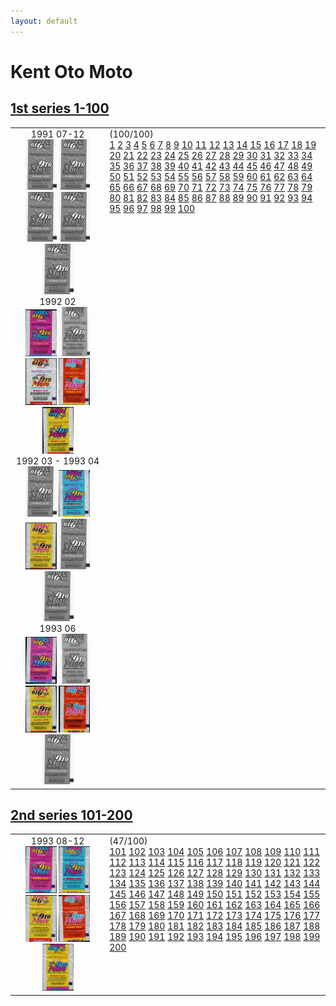 ```yaml
---
layout: default
---
```


# Kent Oto Moto

## [1st series 1-100](1-100)

<table style="width:100%">
    <tr style="vertical-align: top;">
        <td style="width:30%;text-align: center">
            1991 07-12<br/>
            <a href='1-100/thumbnails/outer/1991_07-12.1.0.png' target='_blank'><img src='1-100/thumbnails/outer/1991_07-12.1.0.png' width='50' alt='1991_07-12.1'/></a>
            <a href='1-100/thumbnails/outer/1991_07-12.2.0.png' target='_blank'><img src='1-100/thumbnails/outer/1991_07-12.2.0.png' width='50' alt='1991_07-12.2'/></a>
            <a href='1-100/thumbnails/outer/1991_07-12.3.0.png' target='_blank'><img src='1-100/thumbnails/outer/1991_07-12.3.0.png' width='50' alt='1991_07-12.3'/></a>
            <a href='1-100/thumbnails/outer/1991_07-12.4.0.png' target='_blank'><img src='1-100/thumbnails/outer/1991_07-12.4.0.png' width='50' alt='1991_07-12.4'/></a>
            <a href='1-100/thumbnails/outer/1991_07-12.5.0.png' target='_blank'><img src='1-100/thumbnails/outer/1991_07-12.5.0.png' width='50' alt='1991_07-12.5'/></a>
            <br/>1992 02<br/>
            <a href='1-100/thumbnails/outer/1992_02.1.5.png' target='_blank'><img src='1-100/thumbnails/outer/1992_02.1.5.png' width='50' alt='1992_02.1'/></a>
            <a href='1-100/thumbnails/outer/1992_02.2.0.png' target='_blank'><img src='1-100/thumbnails/outer/1992_02.2.0.png' width='50' alt='1992_02.2'/></a>
            <a href='1-100/thumbnails/outer/1992_02.3.5.png' target='_blank'><img src='1-100/thumbnails/outer/1992_02.3.5.png' width='50' alt='1992_02.3'/></a>
            <a href='1-100/thumbnails/outer/1992_02.4.5.png' target='_blank'><img src='1-100/thumbnails/outer/1992_02.4.5.png' width='50' alt='1992_02.4'/></a>
            <a href='1-100/thumbnails/outer/1992_02.5.5.png' target='_blank'><img src='1-100/thumbnails/outer/1992_02.5.5.png' width='50' alt='1992_02.5'/></a>
            <br/>1992 03 - 1993 04<br/>
            <a href='1-100/thumbnails/outer/1992_03_-_1993_04.1.0.png' target='_blank'><img src='1-100/thumbnails/outer/1992_03_-_1993_04.1.0.png' width='50' alt='1992_03_-_1993_04.1'/></a>
            <a href='1-100/thumbnails/outer/1992_03_-_1993_04.2.5.png' target='_blank'><img src='1-100/thumbnails/outer/1992_03_-_1993_04.2.5.png' width='50' alt='1992_03_-_1993_04.2'/></a>
            <a href='1-100/thumbnails/outer/1992_03_-_1993_04.3.5.png' target='_blank'><img src='1-100/thumbnails/outer/1992_03_-_1993_04.3.5.png' width='50' alt='1992_03_-_1993_04.3'/></a>
            <a href='1-100/thumbnails/outer/1992_03_-_1993_04.4.0.png' target='_blank'><img src='1-100/thumbnails/outer/1992_03_-_1993_04.4.0.png' width='50' alt='1992_03_-_1993_04.4'/></a>
            <a href='1-100/thumbnails/outer/1992_03_-_1993_04.5.0.png' target='_blank'><img src='1-100/thumbnails/outer/1992_03_-_1993_04.5.0.png' width='50' alt='1992_03_-_1993_04.5'/></a>
            <br/>1993 06<br/>
            <a href='1-100/thumbnails/outer/1993_06.1.5.png' target='_blank'><img src='1-100/thumbnails/outer/1993_06.1.5.png' width='50' alt='1993_06.1'/></a>
            <a href='1-100/thumbnails/outer/1993_06.2.0.png' target='_blank'><img src='1-100/thumbnails/outer/1993_06.2.0.png' width='50' alt='1993_06.2'/></a>
            <a href='1-100/thumbnails/outer/1993_06.3.5.png' target='_blank'><img src='1-100/thumbnails/outer/1993_06.3.5.png' width='50' alt='1993_06.3'/></a>
            <a href='1-100/thumbnails/outer/1993_06.4.5.png' target='_blank'><img src='1-100/thumbnails/outer/1993_06.4.5.png' width='50' alt='1993_06.4'/></a>
            <a href='1-100/thumbnails/outer/1993_06.5.0.png' target='_blank'><img src='1-100/thumbnails/outer/1993_06.5.0.png' width='50' alt='1993_06.5'/></a>
            <br/>
        </td>
        <td>
            (100/100)<br/>
            <a class='perfect' href='1-100/thumbnails/inner/1.5.png' title='' target='_blank'>1</a>
            <a class='enough' href='1-100/thumbnails/inner/2.4.png' title='' target='_blank'>2</a>
            <a class='perfect' href='1-100/thumbnails/inner/3.5.png' title='' target='_blank'>3</a>
            <a class='perfect' href='1-100/thumbnails/inner/4.5.png' title='' target='_blank'>4</a>
            <a class='perfect' href='1-100/thumbnails/inner/5.5.png' title='' target='_blank'>5</a>
            <a class='perfect' href='1-100/thumbnails/inner/6.5.png' title='' target='_blank'>6</a>
            <a class='perfect' href='1-100/thumbnails/inner/7.5.png' title='' target='_blank'>7</a>
            <a class='perfect' href='1-100/thumbnails/inner/8.5.png' title='' target='_blank'>8</a>
            <a class='perfect' href='1-100/thumbnails/inner/9.5.png' title='' target='_blank'>9</a>
            <a class='perfect' href='1-100/thumbnails/inner/10.5.png' title='' target='_blank'>10</a>
            <a class='perfect' href='1-100/thumbnails/inner/11.5.png' title='' target='_blank'>11</a>
            <a class='perfect' href='1-100/thumbnails/inner/12.5.png' title='' target='_blank'>12</a>
            <a class='perfect' href='1-100/thumbnails/inner/13.5.png' title='' target='_blank'>13</a>
            <a class='perfect' href='1-100/thumbnails/inner/14.5.png' title='' target='_blank'>14</a>
            <a class='enough' href='1-100/thumbnails/inner/15.4.png' title='' target='_blank'>15</a>
            <a class='perfect' href='1-100/thumbnails/inner/16.5.png' title='' target='_blank'>16</a>
            <a class='perfect' href='1-100/thumbnails/inner/17.5.png' title='' target='_blank'>17</a>
            <a class='perfect' href='1-100/thumbnails/inner/18.5.png' title='' target='_blank'>18</a>
            <a class='perfect' href='1-100/thumbnails/inner/19.5.png' title='' target='_blank'>19</a>
            <a class='perfect' href='1-100/thumbnails/inner/20.5.png' title='' target='_blank'>20</a>
            <a class='perfect' href='1-100/thumbnails/inner/21.5.png' title='' target='_blank'>21</a>
            <a class='perfect' href='1-100/thumbnails/inner/22.5.png' title='' target='_blank'>22</a>
            <a class='enough' href='1-100/thumbnails/inner/23.4.png' title='' target='_blank'>23</a>
            <a class='perfect' href='1-100/thumbnails/inner/24.5.png' title='' target='_blank'>24</a>
            <a class='perfect' href='1-100/thumbnails/inner/25.5.png' title='' target='_blank'>25</a>
            <a class='perfect' href='1-100/thumbnails/inner/26.5.png' title='' target='_blank'>26</a>
            <a class='perfect' href='1-100/thumbnails/inner/27.5.png' title='' target='_blank'>27</a>
            <a class='perfect' href='1-100/thumbnails/inner/28.5.png' title='' target='_blank'>28</a>
            <a class='enough' href='1-100/thumbnails/inner/29.4.png' title='' target='_blank'>29</a>
            <a class='perfect' href='1-100/thumbnails/inner/30.5.png' title='' target='_blank'>30</a>
            <a class='perfect' href='1-100/thumbnails/inner/31.5.png' title='' target='_blank'>31</a>
            <a class='perfect' href='1-100/thumbnails/inner/32.5.png' title='' target='_blank'>32</a>
            <a class='enough' href='1-100/thumbnails/inner/33.4.png' title='' target='_blank'>33</a>
            <a class='perfect' href='1-100/thumbnails/inner/34.5.png' title='' target='_blank'>34</a>
            <a class='perfect' href='1-100/thumbnails/inner/35.5.png' title='' target='_blank'>35</a>
            <a class='perfect' href='1-100/thumbnails/inner/36.5.png' title='' target='_blank'>36</a>
            <a class='perfect' href='1-100/thumbnails/inner/37.5.png' title='' target='_blank'>37</a>
            <a class='enough' href='1-100/thumbnails/inner/38.4.png' title='' target='_blank'>38</a>
            <a class='enough' href='1-100/thumbnails/inner/39.4.png' title='' target='_blank'>39</a>
            <a class='perfect' href='1-100/thumbnails/inner/40.5.png' title='' target='_blank'>40</a>
            <a class='perfect' href='1-100/thumbnails/inner/41.5.png' title='' target='_blank'>41</a>
            <a class='perfect' href='1-100/thumbnails/inner/42.5.png' title='' target='_blank'>42</a>
            <a class='perfect' href='1-100/thumbnails/inner/43.5.png' title='' target='_blank'>43</a>
            <a class='perfect' href='1-100/thumbnails/inner/44.5.png' title='' target='_blank'>44</a>
            <a class='enough' href='1-100/thumbnails/inner/45.4.png' title='' target='_blank'>45</a>
            <a class='perfect' href='1-100/thumbnails/inner/46.5.png' title='' target='_blank'>46</a>
            <a class='perfect' href='1-100/thumbnails/inner/47.5.png' title='' target='_blank'>47</a>
            <a class='perfect' href='1-100/thumbnails/inner/48.5.png' title='' target='_blank'>48</a>
            <a class='perfect' href='1-100/thumbnails/inner/49.5.png' title='' target='_blank'>49</a>
            <a class='enough' href='1-100/thumbnails/inner/50.4.png' title='' target='_blank'>50</a>
            <a class='perfect' href='1-100/thumbnails/inner/51.5.png' title='' target='_blank'>51</a>
            <a class='enough' href='1-100/thumbnails/inner/52.4.png' title='' target='_blank'>52</a>
            <a class='perfect' href='1-100/thumbnails/inner/53.5.png' title='' target='_blank'>53</a>
            <a class='perfect' href='1-100/thumbnails/inner/54.5.png' title='' target='_blank'>54</a>
            <a class='perfect' href='1-100/thumbnails/inner/55.5.png' title='' target='_blank'>55</a>
            <a class='perfect' href='1-100/thumbnails/inner/56.5.png' title='' target='_blank'>56</a>
            <a class='perfect' href='1-100/thumbnails/inner/57.5.png' title='' target='_blank'>57</a>
            <a class='perfect' href='1-100/thumbnails/inner/58.5.png' title='' target='_blank'>58</a>
            <a class='perfect' href='1-100/thumbnails/inner/59.5.png' title='' target='_blank'>59</a>
            <a class='enough' href='1-100/thumbnails/inner/60.4.png' title='' target='_blank'>60</a>
            <a class='perfect' href='1-100/thumbnails/inner/61.5.png' title='' target='_blank'>61</a>
            <a class='perfect' href='1-100/thumbnails/inner/62.5.png' title='' target='_blank'>62</a>
            <a class='perfect' href='1-100/thumbnails/inner/63.5.png' title='' target='_blank'>63</a>
            <a class='perfect' href='1-100/thumbnails/inner/64.5.png' title='' target='_blank'>64</a>
            <a class='perfect' href='1-100/thumbnails/inner/65.5.png' title='' target='_blank'>65</a>
            <a class='perfect' href='1-100/thumbnails/inner/66.5.png' title='' target='_blank'>66</a>
            <a class='perfect' href='1-100/thumbnails/inner/67.5.png' title='' target='_blank'>67</a>
            <a class='perfect' href='1-100/thumbnails/inner/68.5.png' title='' target='_blank'>68</a>
            <a class='perfect' href='1-100/thumbnails/inner/69.5.png' title='' target='_blank'>69</a>
            <a class='perfect' href='1-100/thumbnails/inner/70.5.png' title='' target='_blank'>70</a>
            <a class='perfect' href='1-100/thumbnails/inner/71.5.png' title='' target='_blank'>71</a>
            <a class='perfect' href='1-100/thumbnails/inner/72.5.png' title='' target='_blank'>72</a>
            <a class='perfect' href='1-100/thumbnails/inner/73.5.png' title='' target='_blank'>73</a>
            <a class='perfect' href='1-100/thumbnails/inner/74.5.png' title='' target='_blank'>74</a>
            <a class='perfect' href='1-100/thumbnails/inner/75.5.png' title='' target='_blank'>75</a>
            <a class='perfect' href='1-100/thumbnails/inner/76.5.png' title='' target='_blank'>76</a>
            <a class='perfect' href='1-100/thumbnails/inner/77.5.png' title='' target='_blank'>77</a>
            <a class='perfect' href='1-100/thumbnails/inner/78.5.png' title='' target='_blank'>78</a>
            <a class='perfect' href='1-100/thumbnails/inner/79.5.png' title='' target='_blank'>79</a>
            <a class='perfect' href='1-100/thumbnails/inner/80.5.png' title='' target='_blank'>80</a>
            <a class='perfect' href='1-100/thumbnails/inner/81.5.png' title='' target='_blank'>81</a>
            <a class='perfect' href='1-100/thumbnails/inner/82.5.png' title='' target='_blank'>82</a>
            <a class='perfect' href='1-100/thumbnails/inner/83.5.png' title='' target='_blank'>83</a>
            <a class='perfect' href='1-100/thumbnails/inner/84.5.png' title='' target='_blank'>84</a>
            <a class='enough' href='1-100/thumbnails/inner/85.4.png' title='' target='_blank'>85</a>
            <a class='perfect' href='1-100/thumbnails/inner/86.5.png' title='' target='_blank'>86</a>
            <a class='perfect' href='1-100/thumbnails/inner/87.5.png' title='' target='_blank'>87</a>
            <a class='enough' href='1-100/thumbnails/inner/88.4.png' title='' target='_blank'>88</a>
            <a class='perfect' href='1-100/thumbnails/inner/89.5.png' title='' target='_blank'>89</a>
            <a class='perfect' href='1-100/thumbnails/inner/90.5.png' title='' target='_blank'>90</a>
            <a class='perfect' href='1-100/thumbnails/inner/91.5.png' title='' target='_blank'>91</a>
            <a class='perfect' href='1-100/thumbnails/inner/92.5.png' title='' target='_blank'>92</a>
            <a class='perfect' href='1-100/thumbnails/inner/93.5.png' title='' target='_blank'>93</a>
            <a class='perfect' href='1-100/thumbnails/inner/94.5.png' title='' target='_blank'>94</a>
            <a class='perfect' href='1-100/thumbnails/inner/95.5.png' title='' target='_blank'>95</a>
            <a class='enough' href='1-100/thumbnails/inner/96.4.png' title='' target='_blank'>96</a>
            <a class='perfect' href='1-100/thumbnails/inner/97.5.png' title='' target='_blank'>97</a>
            <a class='perfect' href='1-100/thumbnails/inner/98.5.png' title='' target='_blank'>98</a>
            <a class='perfect' href='1-100/thumbnails/inner/99.5.png' title='' target='_blank'>99</a>
            <a class='perfect' href='1-100/thumbnails/inner/100.5.png' title='' target='_blank'>100</a>
        </td>
    </tr>
</table>

## [2nd series 101-200](101-200)

<table style="width:100%">
    <tr style="vertical-align: top;">
        <td style="width:30%;text-align: center">
            1993 08-12<br/>
            <a href='101-200/thumbnails/outer/1993_08-12.1.4.png' target='_blank'><img src='101-200/thumbnails/outer/1993_08-12.1.4.png' width='50' alt='1993_08-12.1'/></a>
            <a href='101-200/thumbnails/outer/1993_08-12.2.4.png' target='_blank'><img src='101-200/thumbnails/outer/1993_08-12.2.4.png' width='50' alt='1993_08-12.2'/></a>
            <a href='101-200/thumbnails/outer/1993_08-12.3.4.png' target='_blank'><img src='101-200/thumbnails/outer/1993_08-12.3.4.png' width='50' alt='1993_08-12.3'/></a>
            <a href='101-200/thumbnails/outer/1993_08-12.4.4.png' target='_blank'><img src='101-200/thumbnails/outer/1993_08-12.4.4.png' width='50' alt='1993_08-12.4'/></a>
            <a href='101-200/thumbnails/outer/1993_08-12.5.4.png' target='_blank'><img src='101-200/thumbnails/outer/1993_08-12.5.4.png' width='50' alt='1993_08-12.5'/></a>
            <br/>
        </td>
        <td>
            (47/100)<br/>
            <a class='enough' href='101-200/thumbnails/inner/101.4.png' title='' target='_blank'>101</a>
            <a class='missed' href='101-200/thumbnails/inner/102.0.png' title='' target='_blank'>102</a>
            <a class='missed' href='101-200/thumbnails/inner/103.0.png' title='' target='_blank'>103</a>
            <a class='missed' href='101-200/thumbnails/inner/104.0.png' title='' target='_blank'>104</a>
            <a class='missed' href='101-200/thumbnails/inner/105.0.png' title='' target='_blank'>105</a>
            <a class='missed' href='101-200/thumbnails/inner/106.0.png' title='' target='_blank'>106</a>
            <a class='perfect' href='101-200/thumbnails/inner/107.5.png' title='' target='_blank'>107</a>
            <a class='perfect' href='101-200/thumbnails/inner/108.5.png' title='' target='_blank'>108</a>
            <a class='missed' href='101-200/thumbnails/inner/109.0.png' title='' target='_blank'>109</a>
            <a class='missed' href='101-200/thumbnails/inner/110.0.png' title='' target='_blank'>110</a>
            <a class='perfect' href='101-200/thumbnails/inner/111.5.png' title='' target='_blank'>111</a>
            <a class='perfect' href='101-200/thumbnails/inner/112.5.png' title='' target='_blank'>112</a>
            <a class='perfect' href='101-200/thumbnails/inner/113.5.png' title='' target='_blank'>113</a>
            <a class='enough' href='101-200/thumbnails/inner/114.4.png' title='' target='_blank'>114</a>
            <a class='enough' href='101-200/thumbnails/inner/115.4.png' title='' target='_blank'>115</a>
            <a class='enough' href='101-200/thumbnails/inner/116.4.png' title='' target='_blank'>116</a>
            <a class='perfect' href='101-200/thumbnails/inner/117.5.png' title='' target='_blank'>117</a>
            <a class='perfect' href='101-200/thumbnails/inner/118.5.png' title='' target='_blank'>118</a>
            <a class='perfect' href='101-200/thumbnails/inner/119.5.png' title='' target='_blank'>119</a>
            <a class='perfect' href='101-200/thumbnails/inner/120.5.png' title='' target='_blank'>120</a>
            <a class='missed' href='101-200/thumbnails/inner/121.0.png' title='' target='_blank'>121</a>
            <a class='perfect' href='101-200/thumbnails/inner/122.5.png' title='' target='_blank'>122</a>
            <a class='perfect' href='101-200/thumbnails/inner/123.5.png' title='' target='_blank'>123</a>
            <a class='missed' href='101-200/thumbnails/inner/124.0.png' title='' target='_blank'>124</a>
            <a class='missed' href='101-200/thumbnails/inner/125.0.png' title='' target='_blank'>125</a>
            <a class='missed' href='101-200/thumbnails/inner/126.0.png' title='' target='_blank'>126</a>
            <a class='missed' href='101-200/thumbnails/inner/127.0.png' title='' target='_blank'>127</a>
            <a class='missed' href='101-200/thumbnails/inner/128.0.png' title='' target='_blank'>128</a>
            <a class='missed' href='101-200/thumbnails/inner/129.0.png' title='' target='_blank'>129</a>
            <a class='missed' href='101-200/thumbnails/inner/130.0.png' title='' target='_blank'>130</a>
            <a class='enough' href='101-200/thumbnails/inner/131.4.png' title='' target='_blank'>131</a>
            <a class='missed' href='101-200/thumbnails/inner/132.0.png' title='' target='_blank'>132</a>
            <a class='missed' href='101-200/thumbnails/inner/133.0.png' title='' target='_blank'>133</a>
            <a class='good' href='101-200/thumbnails/inner/134.3.png' title='' target='_blank'>134</a>
            <a class='missed' href='101-200/thumbnails/inner/135.0.png' title='' target='_blank'>135</a>
            <a class='enough' href='101-200/thumbnails/inner/136.4.png' title='' target='_blank'>136</a>
            <a class='enough' href='101-200/thumbnails/inner/137.4.png' title='' target='_blank'>137</a>
            <a class='missed' href='101-200/thumbnails/inner/138.0.png' title='' target='_blank'>138</a>
            <a class='perfect' href='101-200/thumbnails/inner/139.5.png' title='' target='_blank'>139</a>
            <a class='missed' href='101-200/thumbnails/inner/140.0.png' title='' target='_blank'>140</a>
            <a class='perfect' href='101-200/thumbnails/inner/141.5.png' title='' target='_blank'>141</a>
            <a class='perfect' href='101-200/thumbnails/inner/142.5.png' title='' target='_blank'>142</a>
            <a class='perfect' href='101-200/thumbnails/inner/143.5.png' title='' target='_blank'>143</a>
            <a class='enough' href='101-200/thumbnails/inner/144.4.png' title='' target='_blank'>144</a>
            <a class='perfect' href='101-200/thumbnails/inner/145.5.png' title='' target='_blank'>145</a>
            <a class='good' href='101-200/thumbnails/inner/146.3.png' title='' target='_blank'>146</a>
            <a class='perfect' href='101-200/thumbnails/inner/147.5.png' title='' target='_blank'>147</a>
            <a class='missed' href='101-200/thumbnails/inner/148.0.png' title='' target='_blank'>148</a>
            <a class='perfect' href='101-200/thumbnails/inner/149.5.png' title='' target='_blank'>149</a>
            <a class='perfect' href='101-200/thumbnails/inner/150.5.png' title='' target='_blank'>150</a>
            <a class='missed' href='101-200/thumbnails/inner/151.0.png' title='' target='_blank'>151</a>
            <a class='missed' href='101-200/thumbnails/inner/152.0.png' title='' target='_blank'>152</a>
            <a class='missed' href='101-200/thumbnails/inner/153.0.png' title='' target='_blank'>153</a>
            <a class='missed' href='101-200/thumbnails/inner/154.0.png' title='' target='_blank'>154</a>
            <a class='missed' href='101-200/thumbnails/inner/155.0.png' title='' target='_blank'>155</a>
            <a class='perfect' href='101-200/thumbnails/inner/156.5.png' title='' target='_blank'>156</a>
            <a class='missed' href='101-200/thumbnails/inner/157.0.png' title='' target='_blank'>157</a>
            <a class='missed' href='101-200/thumbnails/inner/158.0.png' title='' target='_blank'>158</a>
            <a class='missed' href='101-200/thumbnails/inner/159.0.png' title='' target='_blank'>159</a>
            <a class='missed' href='101-200/thumbnails/inner/160.0.png' title='' target='_blank'>160</a>
            <a class='missed' href='101-200/thumbnails/inner/161.0.png' title='' target='_blank'>161</a>
            <a class='perfect' href='101-200/thumbnails/inner/162.5.png' title='' target='_blank'>162</a>
            <a class='missed' href='101-200/thumbnails/inner/163.0.png' title='' target='_blank'>163</a>
            <a class='perfect' href='101-200/thumbnails/inner/164.5.png' title='' target='_blank'>164</a>
            <a class='enough' href='101-200/thumbnails/inner/165.4.png' title='' target='_blank'>165</a>
            <a class='good' href='101-200/thumbnails/inner/166.3.png' title='' target='_blank'>166</a>
            <a class='enough' href='101-200/thumbnails/inner/167.4.png' title='' target='_blank'>167</a>
            <a class='perfect' href='101-200/thumbnails/inner/168.5.png' title='' target='_blank'>168</a>
            <a class='perfect' href='101-200/thumbnails/inner/169.5.png' title='' target='_blank'>169</a>
            <a class='missed' href='101-200/thumbnails/inner/170.0.png' title='' target='_blank'>170</a>
            <a class='enough' href='101-200/thumbnails/inner/171.4.png' title='' target='_blank'>171</a>
            <a class='missed' href='101-200/thumbnails/inner/172.0.png' title='' target='_blank'>172</a>
            <a class='perfect' href='101-200/thumbnails/inner/173.5.png' title='' target='_blank'>173</a>
            <a class='good' href='101-200/thumbnails/inner/174.3.png' title='' target='_blank'>174</a>
            <a class='missed' href='101-200/thumbnails/inner/175.0.png' title='' target='_blank'>175</a>
            <a class='missed' href='101-200/thumbnails/inner/176.0.png' title='' target='_blank'>176</a>
            <a class='missed' href='101-200/thumbnails/inner/177.0.png' title='' target='_blank'>177</a>
            <a class='missed' href='101-200/thumbnails/inner/178.0.png' title='' target='_blank'>178</a>
            <a class='missed' href='101-200/thumbnails/inner/179.0.png' title='' target='_blank'>179</a>
            <a class='missed' href='101-200/thumbnails/inner/180.0.png' title='' target='_blank'>180</a>
            <a class='missed' href='101-200/thumbnails/inner/181.0.png' title='' target='_blank'>181</a>
            <a class='missed' href='101-200/thumbnails/inner/182.0.png' title='' target='_blank'>182</a>
            <a class='enough' href='101-200/thumbnails/inner/183.4.png' title='' target='_blank'>183</a>
            <a class='enough' href='101-200/thumbnails/inner/184.4.png' title='' target='_blank'>184</a>
            <a class='missed' href='101-200/thumbnails/inner/185.0.png' title='' target='_blank'>185</a>
            <a class='perfect' href='101-200/thumbnails/inner/186.5.png' title='' target='_blank'>186</a>
            <a class='missed' href='101-200/thumbnails/inner/187.0.png' title='' target='_blank'>187</a>
            <a class='missed' href='101-200/thumbnails/inner/188.0.png' title='' target='_blank'>188</a>
            <a class='enough' href='101-200/thumbnails/inner/189.4.png' title='' target='_blank'>189</a>
            <a class='missed' href='101-200/thumbnails/inner/190.0.png' title='' target='_blank'>190</a>
            <a class='missed' href='101-200/thumbnails/inner/191.0.png' title='' target='_blank'>191</a>
            <a class='perfect' href='101-200/thumbnails/inner/192.5.png' title='' target='_blank'>192</a>
            <a class='enough' href='101-200/thumbnails/inner/193.4.png' title='' target='_blank'>193</a>
            <a class='missed' href='101-200/thumbnails/inner/194.0.png' title='' target='_blank'>194</a>
            <a class='missed' href='101-200/thumbnails/inner/195.0.png' title='' target='_blank'>195</a>
            <a class='missed' href='101-200/thumbnails/inner/196.0.png' title='' target='_blank'>196</a>
            <a class='missed' href='101-200/thumbnails/inner/197.0.png' title='' target='_blank'>197</a>
            <a class='missed' href='101-200/thumbnails/inner/198.0.png' title='' target='_blank'>198</a>
            <a class='enough' href='101-200/thumbnails/inner/199.4.png' title='' target='_blank'>199</a>
            <a class='missed' href='101-200/thumbnails/inner/200.0.png' title='' target='_blank'>200</a>
        </td>
    </tr>
</table>
